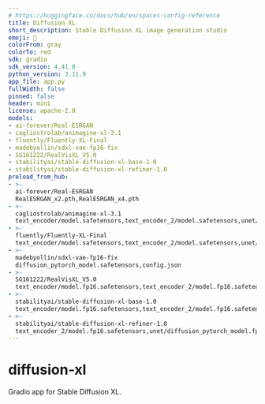 ```yaml
---
# https://huggingface.co/docs/hub/en/spaces-config-reference
title: Diffusion XL
short_description: Stable Diffusion XL image generation studio
emoji: 🦣
colorFrom: gray
colorTo: red
sdk: gradio
sdk_version: 4.41.0
python_version: 3.11.9
app_file: app.py
fullWidth: false
pinned: false
header: mini
license: apache-2.0
models:
- ai-forever/Real-ESRGAN
- cagliostrolab/animagine-xl-3.1
- fluently/Fluently-XL-Final
- madebyollin/sdxl-vae-fp16-fix
- SG161222/RealVisXL_V5.0
- stabilityai/stable-diffusion-xl-base-1.0
- stabilityai/stable-diffusion-xl-refiner-1.0
preload_from_hub:
- >-
  ai-forever/Real-ESRGAN
  RealESRGAN_x2.pth,RealESRGAN_x4.pth
- >-
  cagliostrolab/animagine-xl-3.1
  text_encoder/model.safetensors,text_encoder_2/model.safetensors,unet/diffusion_pytorch_model.safetensors,model_index.json
- >-
  fluently/Fluently-XL-Final
  text_encoder/model.safetensors,text_encoder_2/model.safetensors,unet/diffusion_pytorch_model.safetensors,model_index.json
- >-
  madebyollin/sdxl-vae-fp16-fix
  diffusion_pytorch_model.safetensors,config.json
- >-
  SG161222/RealVisXL_V5.0
  text_encoder/model.fp16.safetensors,text_encoder_2/model.fp16.safetensors,unet/diffusion_pytorch_model.fp16.safetensors,model_index.json
- >-
  stabilityai/stable-diffusion-xl-base-1.0
  text_encoder/model.fp16.safetensors,text_encoder_2/model.fp16.safetensors,unet/diffusion_pytorch_model.fp16.safetensors,model_index.json
- >-
  stabilityai/stable-diffusion-xl-refiner-1.0
  text_encoder_2/model.fp16.safetensors,unet/diffusion_pytorch_model.fp16.safetensors,model_index.json
---
```


# diffusion-xl

Gradio app for Stable Diffusion XL.
